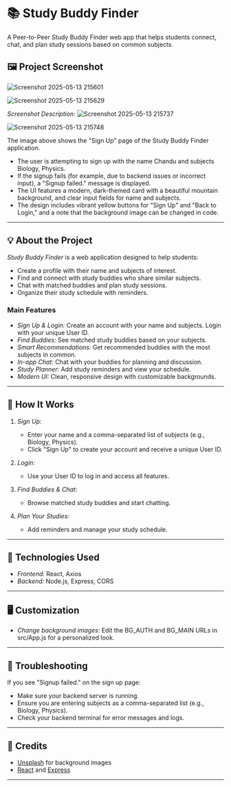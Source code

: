 # 📚 Study Buddy Finder

A Peer-to-Peer Study Buddy Finder web app that helps students connect, chat, and plan study sessions based on common subjects.

## 🖼 Project Screenshot

![Screenshot 2025-05-13 215601](https://github.com/user-attachments/assets/fd29ab3e-2655-483a-9d8d-0f33a799e8da)

![Screenshot 2025-05-13 215629](https://github.com/user-attachments/assets/26a71b41-1b1c-4415-919e-6f21de683ae6)

*Screenshot Description:* ![Screenshot 2025-05-13 215737](https://github.com/user-attachments/assets/68f51215-a22b-4ab7-8463-c8479ed34554)

![Screenshot 2025-05-13 215748](https://github.com/user-attachments/assets/75a9789a-257b-44d6-89ae-f4fcf919f77d)

The image above shows the "Sign Up" page of the Study Buddy Finder application.  
- The user is attempting to sign up with the name Chandu and subjects Biology, Physics.
- If the signup fails (for example, due to backend issues or incorrect input), a "Signup failed." message is displayed.
- The UI features a modern, dark-themed card with a beautiful mountain background, and clear input fields for name and subjects.
- The design includes vibrant yellow buttons for "Sign Up" and "Back to Login," and a note that the background image can be changed in code.

---

## 💡 About the Project

*Study Buddy Finder* is a web application designed to help students:
- Create a profile with their name and subjects of interest.
- Find and connect with study buddies who share similar subjects.
- Chat with matched buddies and plan study sessions.
- Organize their study schedule with reminders.

### Main Features

- *Sign Up & Login:* Create an account with your name and subjects. Login with your unique User ID.
- *Find Buddies:* See matched study buddies based on your subjects.
- *Smart Recommendations:* Get recommended buddies with the most subjects in common.
- *In-app Chat:* Chat with your buddies for planning and discussion.
- *Study Planner:* Add study reminders and view your schedule.
- *Modern UI:* Clean, responsive design with customizable backgrounds.

---

## 🚀 How It Works

1. *Sign Up:*  
   - Enter your name and a comma-separated list of subjects (e.g., Biology, Physics).
   - Click "Sign Up" to create your account and receive a unique User ID.

2. *Login:*  
   - Use your User ID to log in and access all features.

3. *Find Buddies & Chat:*  
   - Browse matched study buddies and start chatting.

4. *Plan Your Studies:*  
   - Add reminders and manage your study schedule.

---

## 📝 Technologies Used

- *Frontend:* React, Axios
- *Backend:* Node.js, Express, CORS

---

## 🖥 Customization

- *Change background images:* Edit the BG_AUTH and BG_MAIN URLs in src/App.js for a personalized look.

---

## 🐞 Troubleshooting

If you see "Signup failed." on the sign up page:
- Make sure your backend server is running.
- Ensure you are entering subjects as a comma-separated list (e.g., Biology, Physics).
- Check your backend terminal for error messages and logs.

---

## 🙏 Credits

- [Unsplash](https://unsplash.com/) for background images
- [React](https://react.dev/) and [Express](https://expressjs.com/)

---
